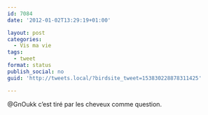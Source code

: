 ```yaml
---
id: 7084
date: '2012-01-02T13:29:19+01:00'

layout: post
categories:
  - Vis ma vie
tags:
  - tweet
format: status
publish_social: no
guid: 'http://tweets.local/?birdsite_tweet=153830228878311425'

---
```


@GnOukk c’est tiré par les cheveux comme question.
